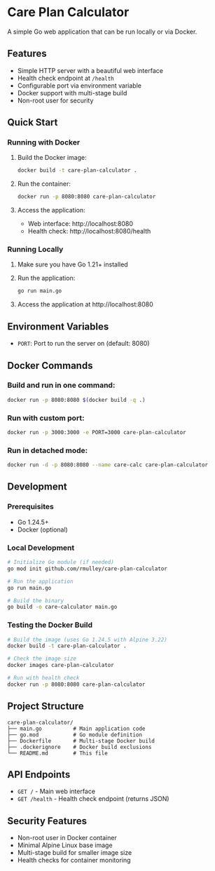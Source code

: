 # Care Plan Calculator

A simple Go web application that can be run locally or via Docker.

## Features

- Simple HTTP server with a beautiful web interface
- Health check endpoint at `/health`
- Configurable port via environment variable
- Docker support with multi-stage build
- Non-root user for security

## Quick Start

### Running with Docker

1. Build the Docker image:
   ```bash
   docker build -t care-plan-calculator .
   ```

2. Run the container:
   ```bash
   docker run -p 8080:8080 care-plan-calculator
   ```

3. Access the application:
   - Web interface: http://localhost:8080
   - Health check: http://localhost:8080/health

### Running Locally

1. Make sure you have Go 1.21+ installed
2. Run the application:
   ```bash
   go run main.go
   ```

3. Access the application at http://localhost:8080

## Environment Variables

- `PORT`: Port to run the server on (default: 8080)

## Docker Commands

### Build and run in one command:
```bash
docker run -p 8080:8080 $(docker build -q .)
```

### Run with custom port:
```bash
docker run -p 3000:3000 -e PORT=3000 care-plan-calculator
```

### Run in detached mode:
```bash
docker run -d -p 8080:8080 --name care-calc care-plan-calculator
```

## Development

### Prerequisites
- Go 1.24.5+
- Docker (optional)

### Local Development
```bash
# Initialize Go module (if needed)
go mod init github.com/rmulley/care-plan-calculator

# Run the application
go run main.go

# Build the binary
go build -o care-calculator main.go
```

### Testing the Docker Build
```bash
# Build the image (uses Go 1.24.5 with Alpine 3.22)
docker build -t care-plan-calculator .

# Check the image size
docker images care-plan-calculator

# Run with health check
docker run -p 8080:8080 care-plan-calculator
```

## Project Structure

```
care-plan-calculator/
├── main.go          # Main application code
├── go.mod           # Go module definition
├── Dockerfile       # Multi-stage Docker build
├── .dockerignore    # Docker build exclusions
└── README.md        # This file
```

## API Endpoints

- `GET /` - Main web interface
- `GET /health` - Health check endpoint (returns JSON)

## Security Features

- Non-root user in Docker container
- Minimal Alpine Linux base image
- Multi-stage build for smaller image size
- Health checks for container monitoring